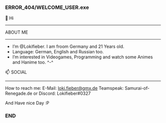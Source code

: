 ### ERROR_404/WELCOME_USER.exe ###

👋 Hi
____________

ABOUT ME
____________
-  I’m @Lokifieber. I am froom Germany and 21 Years old.
-  Language: German, English and Russian too.
-  I’m interested in Videogames, Programming and watch some Animes and Hanime too. ^-^


📫 SOCIAL
____________
How to reach me:
E-Mail: loki.fieber@gmx.de
Teamspeak: Samurai-of-Renegade.de or Discord: Lokifieber#0327

And Have nice Day :P

### END ###

<!---
Lokifieber/Lokifieber is a ✨ special ✨ repository because its `README.md` (this file) appears on your GitHub profile.
You can click the Preview link to take a look at your changes.
--->
